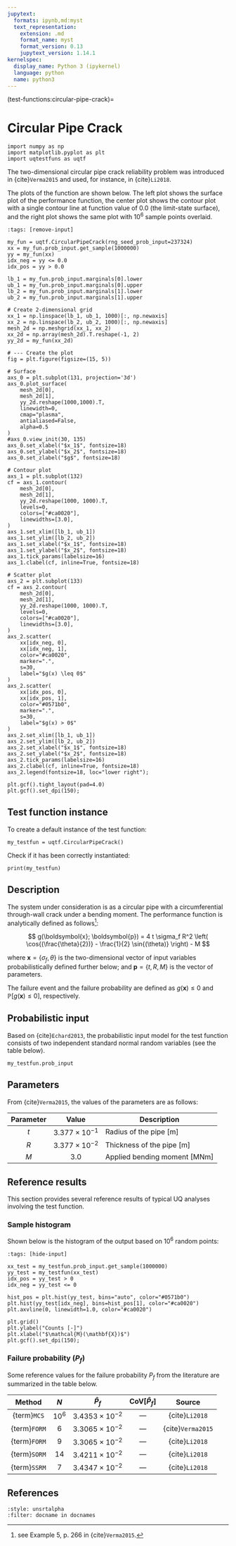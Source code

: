 ```yaml
---
jupytext:
  formats: ipynb,md:myst
  text_representation:
    extension: .md
    format_name: myst
    format_version: 0.13
    jupytext_version: 1.14.1
kernelspec:
  display_name: Python 3 (ipykernel)
  language: python
  name: python3
---
```


(test-functions:circular-pipe-crack)=
# Circular Pipe Crack

```{code-cell} ipython3
import numpy as np
import matplotlib.pyplot as plt
import uqtestfuns as uqtf
```

The two-dimensional circular pipe crack reliability problem
was introduced in {cite}`Verma2015` and used, for instance, in {cite}`Li2018`.

The plots of the function are shown below. The left plot shows the surface
plot of the performance function, the center plot shows the contour
plot with a single contour line at function value of $0.0$ (the limit-state
surface), and the right plot shows the same plot with $10^6$ sample points
overlaid.

```{code-cell} ipython3
:tags: [remove-input]

my_fun = uqtf.CircularPipeCrack(rng_seed_prob_input=237324)
xx = my_fun.prob_input.get_sample(1000000)
yy = my_fun(xx)
idx_neg = yy <= 0.0
idx_pos = yy > 0.0

lb_1 = my_fun.prob_input.marginals[0].lower
ub_1 = my_fun.prob_input.marginals[0].upper
lb_2 = my_fun.prob_input.marginals[1].lower
ub_2 = my_fun.prob_input.marginals[1].upper

# Create 2-dimensional grid
xx_1 = np.linspace(lb_1, ub_1, 1000)[:, np.newaxis]
xx_2 = np.linspace(lb_2, ub_2, 1000)[:, np.newaxis]
mesh_2d = np.meshgrid(xx_1, xx_2)
xx_2d = np.array(mesh_2d).T.reshape(-1, 2)
yy_2d = my_fun(xx_2d)

# --- Create the plot
fig = plt.figure(figsize=(15, 5))

# Surface
axs_0 = plt.subplot(131, projection='3d')
axs_0.plot_surface(
    mesh_2d[0],
    mesh_2d[1],
    yy_2d.reshape(1000,1000).T,
    linewidth=0,
    cmap="plasma",
    antialiased=False,
    alpha=0.5
)
#axs_0.view_init(30, 135)
axs_0.set_xlabel("$x_1$", fontsize=18)
axs_0.set_ylabel("$x_2$", fontsize=18)
axs_0.set_zlabel("$g$", fontsize=18)

# Contour plot
axs_1 = plt.subplot(132)
cf = axs_1.contour(
    mesh_2d[0],
    mesh_2d[1],
    yy_2d.reshape(1000, 1000).T,
    levels=0,
    colors=["#ca0020"],
    linewidths=[3.0],
)
axs_1.set_xlim([lb_1, ub_1])
axs_1.set_ylim([lb_2, ub_2])
axs_1.set_xlabel("$x_1$", fontsize=18)
axs_1.set_ylabel("$x_2$", fontsize=18)
axs_1.tick_params(labelsize=16)
axs_1.clabel(cf, inline=True, fontsize=18)

# Scatter plot
axs_2 = plt.subplot(133)
cf = axs_2.contour(
    mesh_2d[0],
    mesh_2d[1],
    yy_2d.reshape(1000, 1000).T,
    levels=0,
    colors=["#ca0020"],
    linewidths=[3.0],
)
axs_2.scatter(
    xx[idx_neg, 0],
    xx[idx_neg, 1],
    color="#ca0020",
    marker=".",
    s=30,
    label="$g(x) \leq 0$"
)
axs_2.scatter(
    xx[idx_pos, 0],
    xx[idx_pos, 1],
    color="#0571b0",
    marker=".",
    s=30,
    label="$g(x) > 0$"
)
axs_2.set_xlim([lb_1, ub_1])
axs_2.set_ylim([lb_2, ub_2])
axs_2.set_xlabel("$x_1$", fontsize=18)
axs_2.set_ylabel("$x_2$", fontsize=18)
axs_2.tick_params(labelsize=16)
axs_2.clabel(cf, inline=True, fontsize=18)
axs_2.legend(fontsize=18, loc="lower right");

plt.gcf().tight_layout(pad=4.0)
plt.gcf().set_dpi(150);
```

## Test function instance

To create a default instance of the test function:

```{code-cell} ipython3
my_testfun = uqtf.CircularPipeCrack()
```

Check if it has been correctly instantiated:

```{code-cell} ipython3
print(my_testfun)
```

## Description

The system under consideration is as a circular pipe with a circumferential
through-wall crack under a bending moment. 
The performance function is analytically defined as follows[^location]:

$$
g(\boldsymbol{x}; \boldsymbol{p}) = 4 t \sigma_f R^2 \left( \cos{(\frac{\theta}{2})} - \frac{1}{2} \sin{(\theta)} \right) - M
$$

where $\boldsymbol{x} = \{ \sigma_f, \theta \}$ is the two-dimensional vector of
input variables probabilistically defined further below;
and $\boldsymbol{p} = \{ t, R, M \}$ is the vector of parameters.

The failure event and the failure probability are defined as
$g(\boldsymbol{x}) \leq 0$ and $\mathbb{P}[g(\boldsymbol{x}) \leq 0]$,
respectively.

## Probabilistic input

Based on {cite}`Echard2013`, the probabilistic input model for
the test function consists of two independent standard normal random variables
(see the table below).

```{code-cell} ipython3
my_testfun.prob_input
```

## Parameters

From {cite}`Verma2015`, the values of the parameters are as follows:

| Parameter |         Value          | Description                             |
|:---------:|:----------------------:|-----------------------------------------|
|    $t$    | $3.377 \times 10^{-1}$ | Radius of the pipe $[\mathrm{m}]$       |
|    $R$    | $3.377 \times 10^{-2}$ | Thickness of the pipe $[\mathrm{m}]$    |
|    $M$    |         $3.0$          | Applied bending moment $[\mathrm{MNm}]$ |

## Reference results

This section provides several reference results of typical UQ analyses involving
the test function.

### Sample histogram

Shown below is the histogram of the output based on $10^6$ random points:

```{code-cell} ipython3
:tags: [hide-input]

xx_test = my_testfun.prob_input.get_sample(1000000)
yy_test = my_testfun(xx_test)
idx_pos = yy_test > 0
idx_neg = yy_test <= 0

hist_pos = plt.hist(yy_test, bins="auto", color="#0571b0")
plt.hist(yy_test[idx_neg], bins=hist_pos[1], color="#ca0020")
plt.axvline(0, linewidth=1.0, color="#ca0020")

plt.grid()
plt.ylabel("Counts [-]")
plt.xlabel("$\mathcal{M}(\mathbf{X})$")
plt.gcf().set_dpi(150);
```

### Failure probability ($P_f$)

Some reference values for the failure probability $P_f$ from the literature
are summarized in the table below.

|    Method    |  $N$   |       $\hat{P}_f$       | $\mathrm{CoV}[\hat{P}_f]$ |      Source       |
|:------------:|:------:|:-----------------------:|:-------------------------:|:-----------------:|
| {term}`MCS`  | $10^6$ | $3.4353 \times 10^{-2}$ |          &#8212;          |  {cite}`Li2018`   |
| {term}`FORM` |  $6$   | $3.3065 \times 10^{-2}$ |          &#8212;          | {cite}`Verma2015` |
| {term}`FORM` |  $9$   | $3.3065 \times 10^{-2}$ |          &#8212;          |  {cite}`Li2018`   |
| {term}`SORM` |  $14$  | $3.4211 \times 10^{-2}$ |          &#8212;          |  {cite}`Li2018`   |
| {term}`SSRM` |  $7$   | $3.4347 \times 10^{-2}$ |          &#8212;          |  {cite}`Li2018`   |


## References

```{bibliography}
:style: unsrtalpha
:filter: docname in docnames
```

[^location]: see Example 5, p. 266 in {cite}`Verma2015`.